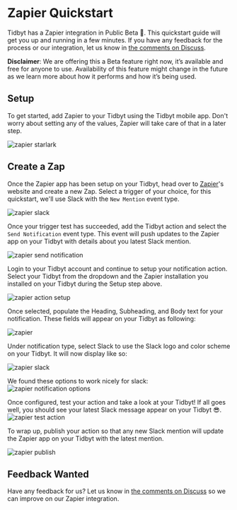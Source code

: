 # Zapier Quickstart
Tidbyt has a Zapier integration in Public Beta 🎉. This quickstart guide will 
get you up and running in a few minutes. If you have any feedback for the
process or our integration, let us know in
[the comments on Discuss](https://discuss.tidbyt.com/t/zapier-integration/50/15).

**Disclaimer**: We are offering this a Beta feature right now, it’s available
and free for anyone to use. Availability of this feature might change in the
future as we learn more about how it performs and how it’s being used.

## Setup
To get started, add Zapier to your Tidbyt using the Tidbyt mobile app. Don't
worry about setting any of the values, Zapier will take care of that in a later
step.

![zapier starlark](img/zapier_starlark.jpg)

## Create a Zap
Once the Zapier app has been setup on your Tidbyt, head over to
[Zapier](https://zapier.com)'s website and create a new Zap. Select a trigger of
your choice, for this quickstart, we'll use Slack with the `New Mention` event
type.

![zapier slack](img/zapier_slack.png)

Once your trigger test has succeeded, add the Tidbyt action and select the
`Send Notification` event type. This event will push updates to the Zapier app
on your Tidbyt with details about you latest Slack mention.

![zapier send notification](img/zapier_send_notification.png)

Login to your Tidbyt account and continue to setup your notification action.
Select your Tidbyt from the dropdown and the Zapier installation you installed
on your Tidbyt during the Setup step above.

![zapier action setup](img/zapier_action_setup.png)

Once selected, populate the Heading, Subheading, and Body text for your
notification. These fields will appear on your Tidbyt as following:

![zapier](img/zapier01.gif)

Under notification type, select Slack to use the Slack logo and
color scheme on your Tidbyt. It will now display like so:

![zapier slack](img/zapier02.gif)

We found these options to work nicely for slack:
![zapier notification options](img/zapier_notification_options.png)

Once configured, test your action and take a look at your Tidbyt! If all goes
well, you should see your latest Slack message appear on your Tidbyt 😎.
![zapier test action](img/zapier_test_action.png)

To wrap up, publish your action so that any new Slack mention will update the
Zapier app on your Tidbyt with the latest mention.

![zapier publish](img/zapier_publish.png)


## Feedback Wanted
Have any feedback for us? Let us know in
[the comments on Discuss](https://discuss.tidbyt.com/t/zapier-integration/50/15)
so we can improve on our Zapier integration.
